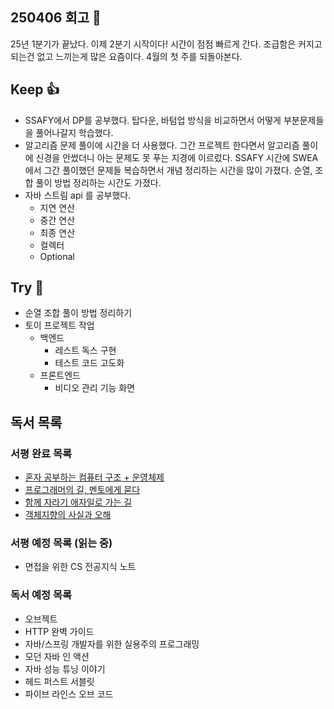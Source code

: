 ## 250406 회고 💬
25년 1분기가 끝났다. 이제 2분기 시작이다! 시간이 점점 빠르게 간다. 조급함은 커지고 되는건 없고 느끼는게 많은 요즘이다. 4월의 첫 주를 되돌아본다.

## Keep 👍
- SSAFY에서 DP를 공부했다. 탑다운, 바텀업 방식을 비교하면서 어떻게 부분문제들을 풀어나갈지 학습했다. 
- 알고리즘 문제 풀이에 시간을 더 사용했다. 그간 프로젝트 한다면서 알고리즘 풀이에 신경을 안썼더니 아는 문제도 못 푸는 지경에 이르렀다. SSAFY 시간에 SWEA 에서 그간 풀이했던 문제들 복습하면서 개념 정리하는 시간을 많이 가졌다. 순열, 조합 풀이 방법 정리하는 시간도 가졌다.
- 자바 스트림 api 를 공부했다.
	- 지연 연산
	- 중간 연산
	- 최종 연산
	- 컬렉터
	- Optional

## Try 🧚
- 순열 조합 풀이 방법 정리하기
- 토이 프로젝트 작업
	- 백엔드
		- 레스트 독스 구현
		- 테스트 코드 고도화
	- 프론트엔드
		- 비디오 관리 기능 화면

## 독서 목록

### 서평 완료 목록
- [혼자 공부하는 컴퓨터 구조 + 운영체제](https://velog.io/@regular_jk_kim/혼자-공부하는-컴퓨터-구조-운영체제-를-읽고)
- [프로그래머의 길, 멘토에게 묻다](https://velog.io/@regular_jk_kim/프로그래머의-길-멘토에게-묻다-를-읽고-24jpq345)
- [함께 자라기 애자일로 가는 길](https://velog.io/@regular_jk_kim/함께-자라기-를-읽고)
- [객체지향의 사실과 오해](https://velog.io/@regular_jk_kim/객체지향의-사실과-오해-를-읽고)

###  서평 예정 목록 (읽는 중) 
- 면접을 위한 CS 전공지식 노트

### 독서 예정 목록
- 오브젝트
- HTTP 완벽 가이드
- 자바/스프링 개발자를 위한 실용주의 프로그래밍
- 모던 자바 인 액션
- 자바 성능 튜닝 이야기 
- 헤드 퍼스트 서블릿
- 파이브 라인스 오브 코드